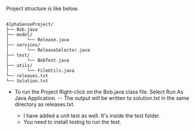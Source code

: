 Project structure is like below.

```

AlphaSenseProject/
├── Bob.java
├── model/
│       └── Release.java
├── services/
│       └── ReleaseSelector.java
├── test/
│       └── BobTest.java
├── utils/
│       └── FileUtils.java
└── releases.txt
└── Solution.txt

```

 * To run the Project
Right-click on the Bob.java class file. 
Select Run As Java Application.
 -- The output will be written to solution.txt in the same directory as releases.txt.

    * I have added a unit test as well. It's inside the test folder. 
    * You need to install testng to run the test.

